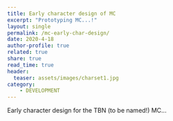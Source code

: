 ```yaml
---
title: Early character design of MC
excerpt: "Prototyping MC...!"
layout: single
permalink: /mc-early-char-design/
date: 2020-4-18
author-profile: true
related: true
share: true
read_time: true
header: 
  teaser: assets/images/charset1.jpg
category:
    - DEVELOPMENT
---
```


Early character design for the TBN (to be named!) MC...